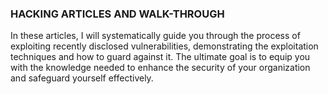 ### HACKING ARTICLES AND WALK-THROUGH
In these articles, I will systematically guide you through the process of exploiting recently disclosed vulnerabilities, demonstrating the exploitation techniques and how to guard against it. The ultimate goal is to equip you with the knowledge needed to enhance the security of your organization and safeguard yourself effectively.


